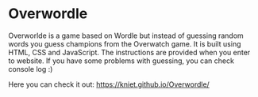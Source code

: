 # Overwordle
Overworlde is a game based on Wordle but instead of guessing random words you guess champions from the Overwatch game. It is built using HTML, CSS and JavaScript.
The instructions are provided when you enter to website. If you have some problems with guessing, you can check console log :) 

Here you can check it out: https://kniet.github.io/Overwordle/
